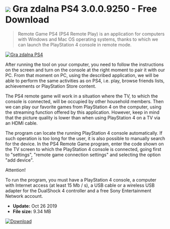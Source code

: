# ![](https://cdn.softexe.net/static/icon/win.gif) Gra zdalna PS4 3.0.0.9250 - Free Download

> Remote Game PS4 (PS4 Remote Play) is an application for computers with Windows and Mac OS operating systems, thanks to which we can launch the PlayStation 4 console in remote mode.

[![Gra zdalna PS4](https://gallery.dpcdn.pl/imgc/Tools/81415/g_-_420x350_1.5_-_x6340d369-ca64-4027-abca-b56984ae17a9.jpg)](https://softexe.net/win/system/other/gra-zdalna-ps4:ahbg.html)

After running the tool on your computer, you need to follow the instructions on the screen and turn on the console at the right moment to pair it with our PC. From that moment on PC, using the described application, we will be able to perform the same activities as on PS4, i.e. play, browse friends lists, achievements or PlayStation Store content.
 
 The PS4 remote game will work in a situation where the TV, to which the console is connected, will be occupied by other household members. Then we can play our favorite games from PlayStation 4 on the computer, using the streaming function offered by this application. However, keep in mind that the picture quality is lower than when using PlayStation 4 on a TV via an HDMI cable.
 
 The program can locate the running PlayStation 4 console automatically. If such operation is too long for the user, it is also possible to manually search for the device. In the PS4 Remote Game program, enter the code shown on the TV screen to which the PlayStation 4 console is connected, going first to "settings", "remote game connection settings" and selecting the option "add device".
 
 Attention!
 
 To run the program, you must have a PlayStation 4 console, a computer with Internet access (at least 15 Mb / s), a USB cable or a wireless USB adapter for the DualShock 4 controller and a free Sony Entertainment Network account.


- **Update:** Oct 26 2019
- **File size:** 9.34 MB

[![Download](https://cdn.softexe.net/static/img/download.png)](https://softexe.net/win/system/other/gra-zdalna-ps4:ahbg.html)

